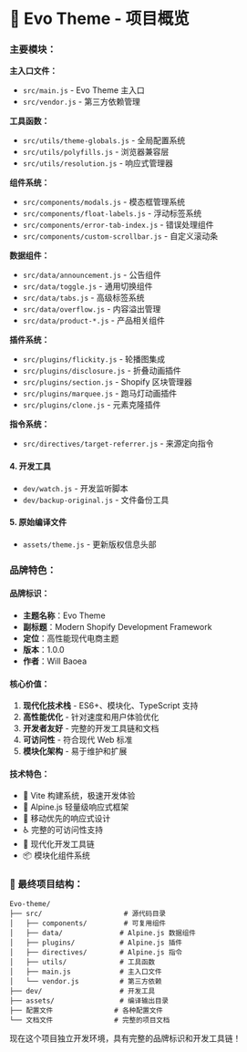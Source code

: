 # 🎉 Evo Theme - 项目概览

### 主要模块：

**主入口文件：**
- `src/main.js` - Evo Theme 主入口
- `src/vendor.js` - 第三方依赖管理

**工具函数：**
- `src/utils/theme-globals.js` - 全局配置系统
- `src/utils/polyfills.js` - 浏览器兼容层
- `src/utils/resolution.js` - 响应式管理器

**组件系统：**
- `src/components/modals.js` - 模态框管理系统
- `src/components/float-labels.js` - 浮动标签系统
- `src/components/error-tab-index.js` - 错误处理组件
- `src/components/custom-scrollbar.js` - 自定义滚动条

**数据组件：**
- `src/data/announcement.js` - 公告组件
- `src/data/toggle.js` - 通用切换组件
- `src/data/tabs.js` - 高级标签系统
- `src/data/overflow.js` - 内容溢出管理
- `src/data/product-*.js` - 产品相关组件

**插件系统：**
- `src/plugins/flickity.js` - 轮播图集成
- `src/plugins/disclosure.js` - 折叠动画插件
- `src/plugins/section.js` - Shopify 区块管理器
- `src/plugins/marquee.js` - 跑马灯动画插件
- `src/plugins/clone.js` - 元素克隆插件

**指令系统：**
- `src/directives/target-referrer.js` - 来源定向指令

#### 4. **开发工具**
- `dev/watch.js` - 开发监听脚本
- `dev/backup-original.js` - 文件备份工具

#### 5. **原始编译文件**
- `assets/theme.js` - 更新版权信息头部

### 品牌特色：

#### **品牌标识：**
- **主题名称**：Evo Theme
- **副标题**：Modern Shopify Development Framework
- **定位**：高性能现代电商主题
- **版本**：1.0.0
- **作者**：Will Baoea

#### **核心价值：**
1. **现代化技术栈** - ES6+、模块化、TypeScript 支持
2. **高性能优化** - 针对速度和用户体验优化
3. **开发者友好** - 完整的开发工具链和文档
4. **可访问性** - 符合现代 Web 标准
5. **模块化架构** - 易于维护和扩展

#### **技术特色：**
- 🚀 Vite 构建系统，极速开发体验
- 🎨 Alpine.js 轻量级响应式框架
- 📱 移动优先的响应式设计
- ♿ 完整的可访问性支持
- 🔧 现代化开发工具链
- 📦 模块化组件系统

### 📁 最终项目结构：

```
Evo-theme/
├── src/                    # 源代码目录
│   ├── components/         # 可复用组件
│   ├── data/              # Alpine.js 数据组件
│   ├── plugins/           # Alpine.js 插件
│   ├── directives/        # Alpine.js 指令
│   ├── utils/             # 工具函数
│   ├── main.js            # 主入口文件
│   └── vendor.js          # 第三方依赖
├── dev/                   # 开发工具
├── assets/                # 编译输出目录
├── 配置文件               # 各种配置文件
└── 文档文件               # 完整的项目文档
```


现在这个项目独立开发环境，具有完整的品牌标识和开发工具链！



